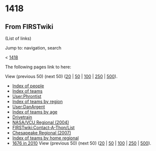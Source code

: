# 1418

## From FIRSTwiki

(List of links)

Jump to: navigation, search

< [1418](/index.php?title=1418&redirect=no "1418")

The following pages link to here:

View (previous 50) (next 50) ([20](/index.php?title=Special:Whatlinkshere/1418&limit=20&from=0 "Special:Whatlinkshere/1418") | [50](/index.php?title=Special:Whatlinkshere/1418&limit=50&from=0 "Special:Whatlinkshere/1418") | [100](/index.php?title=Special:Whatlinkshere/1418&limit=100&from=0 "Special:Whatlinkshere/1418") | [250](/index.php?title=Special:Whatlinkshere/1418&limit=250&from=0 "Special:Whatlinkshere/1418") | [500](/index.php?title=Special:Whatlinkshere/1418&limit=500&from=0 "Special:Whatlinkshere/1418")).

- [Index of people](Index_of_people "Index of people")
- [Index of teams](Index_of_teams "Index of teams")
- [User:Phrontist](User:Phrontist "User:Phrontist")
- [Index of teams by region](Index_of_teams_by_region "Index of teams by region")
- [User:DanArgent](User:DanArgent "User:DanArgent")
- [Index of teams by age](Index_of_teams_by_age "Index of teams by age")
- [Drivetrain](Drivetrain "Drivetrain")
- [NASA/VCU Regional (2004)](NASA/VCU_Regional_%282004%29 "NASA/VCU Regional \(2004\)")
- [FIRSTwiki:Contact-A-Thon/List](FIRSTwiki:Contact-A-Thon/List "FIRSTwiki:Contact-A-Thon/List")
- [Chesapeake Regional (2007)](Chesapeake_Regional_%282007%29 "Chesapeake Regional \(2007\)")
- [Index of teams by home regional](Index_of_teams_by_home_regional "Index of teams by home regional")
- [1676 in 2010](1676_in_2010 "1676 in 2010") View (previous 50) (next 50) ([20](/index.php?title=Special:Whatlinkshere/1418&limit=20&from=0 "Special:Whatlinkshere/1418") | [50](/index.php?title=Special:Whatlinkshere/1418&limit=50&from=0 "Special:Whatlinkshere/1418") | [100](/index.php?title=Special:Whatlinkshere/1418&limit=100&from=0 "Special:Whatlinkshere/1418") | [250](/index.php?title=Special:Whatlinkshere/1418&limit=250&from=0 "Special:Whatlinkshere/1418") | [500](/index.php?title=Special:Whatlinkshere/1418&limit=500&from=0 "Special:Whatlinkshere/1418")).
